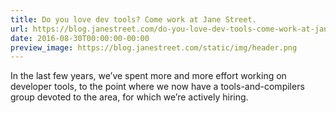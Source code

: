 ```yaml
---
title: Do you love dev tools? Come work at Jane Street.
url: https://blog.janestreet.com/do-you-love-dev-tools-come-work-at-jane-street/
date: 2016-08-30T00:00:00-00:00
preview_image: https://blog.janestreet.com/static/img/header.png
---
```


<p>In the last few years, we’ve spent more and more effort working on developer
tools, to the point where we now have a tools-and-compilers group devoted to the
area, for which we’re actively hiring.</p>
